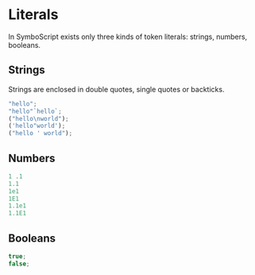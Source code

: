 # Literals

In SymboScript exists only three kinds of token literals: strings, numbers, booleans.

## Strings

Strings are enclosed in double quotes, single quotes or backticks.

```ts
"hello";
"hello"`hello`;
("hello\nworld");
('hello"world');
("hello ' world");
```

## Numbers

```ts
1 .1
1.1
1e1
1E1
1.1e1
1.1E1
```

## Booleans

```ts
true;
false;
```
